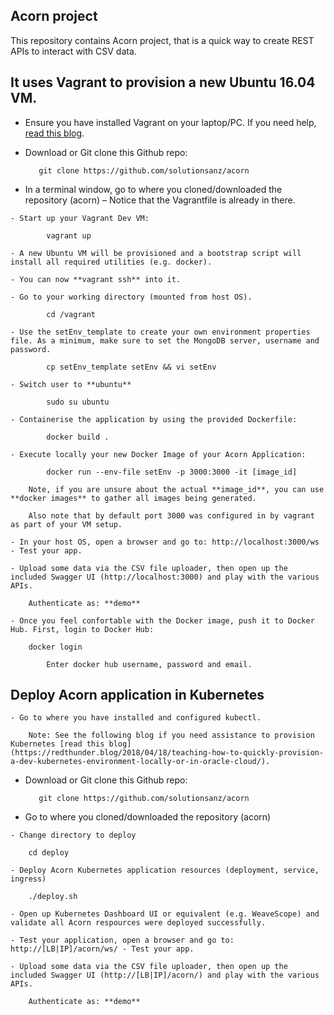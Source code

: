 Acorn project
------

This repository contains Acorn project, that is a quick way to create REST APIs to interact with CSV data. 

It uses Vagrant to provision a new Ubuntu 16.04 VM.
------

   - Ensure you have installed Vagrant on your laptop/PC. If you need help, [read this blog](https://redthunder.blog/2018/02/13/teaching-how-to-use-vagrant-to-simplify-building-local-dev-and-test-environments/). 

   - Download or Git clone this Github repo: 

			git clone https://github.com/solutionsanz/acorn

   - In a terminal window, go to where you cloned/downloaded the repository (acorn) – Notice that the Vagrantfile is already in there.

    - Start up your Vagrant Dev VM:

	        vagrant up

    - A new Ubuntu VM will be provisioned and a bootstrap script will install all required utilities (e.g. docker).
    
    - You can now **vagrant ssh** into it.

    - Go to your working directory (mounted from host OS).

            cd /vagrant

    - Use the setEnv_template to create your own environment properties file. As a minimum, make sure to set the MongoDB server, username and password.

            cp setEnv_template setEnv && vi setEnv

    - Switch user to **ubuntu**

            sudo su ubuntu

    - Containerise the application by using the provided Dockerfile:

	        docker build .

    - Execute locally your new Docker Image of your Acorn Application:

	        docker run --env-file setEnv -p 3000:3000 -it [image_id] 

        Note, if you are unsure about the actual **image_id**, you can use **docker images** to gather all images being generated.
        
        Also note that by default port 3000 was configured in by vagrant as part of your VM setup.

    - In your host OS, open a browser and go to: http://localhost:3000/ws - Test your app. 
    
    - Upload some data via the CSV file uploader, then open up the included Swagger UI (http://localhost:3000) and play with the various APIs.
    
        Authenticate as: **demo**

    - Once you feel confortable with the Docker image, push it to Docker Hub. First, login to Docker Hub:

        docker login

            Enter docker hub username, password and email.

Deploy Acorn application in Kubernetes
------

    - Go to where you have installed and configured kubectl.

        Note: See the following blog if you need assistance to provision Kubernetes [read this blog](https://redthunder.blog/2018/04/18/teaching-how-to-quickly-provision-a-dev-kubernetes-environment-locally-or-in-oracle-cloud/). 

   - Download or Git clone this Github repo: 

			git clone https://github.com/solutionsanz/acorn

   - Go to where you cloned/downloaded the repository (acorn)

    - Change directory to deploy

        cd deploy

    - Deploy Acorn Kubernetes application resources (deployment, service, ingress)

        ./deploy.sh

    - Open up Kubernetes Dashboard UI or equivalent (e.g. WeaveScope) and validate all Acorn respources were deployed successfully.

    - Test your application, open a browser and go to: http://[LB|IP]/acorn/ws/ - Test your app. 
    
    - Upload some data via the CSV file uploader, then open up the included Swagger UI (http://[LB|IP]/acorn/) and play with the various APIs.
    
        Authenticate as: **demo**
